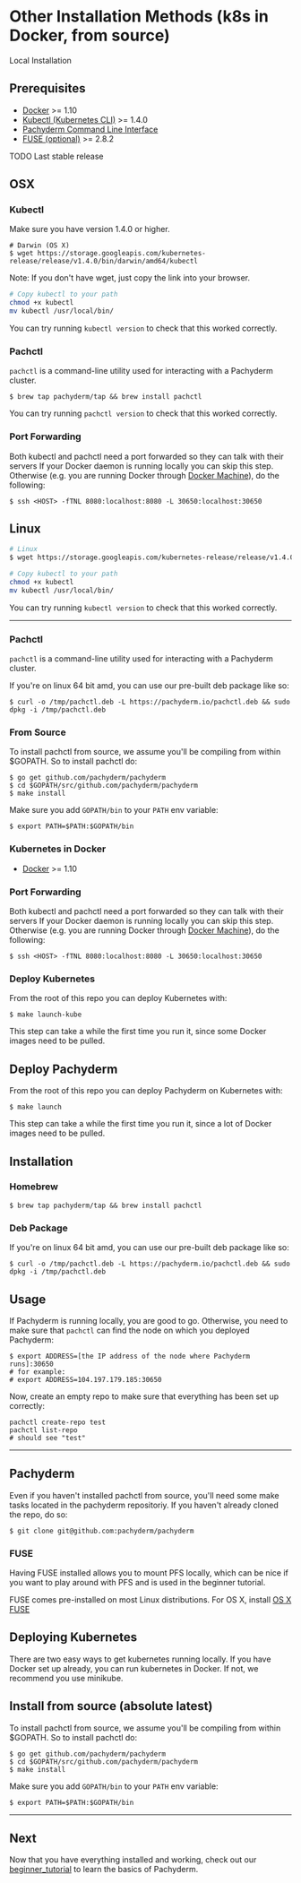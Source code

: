 # Other Installation Methods (k8s in Docker, from source)

Local Installation

## Prerequisites

- [Docker](https://docs.docker.com/engine/installation) >= 1.10
- [Kubectl (Kubernetes CLI)](#kubectl) >= 1.4.0
- [Pachyderm Command Line Interface](#pachctl)
- [FUSE (optional)](#fuse-optional) >= 2.8.2


TODO Last stable release
## OSX
### Kubectl


Make sure you have version 1.4.0 or higher.

```shell
# Darwin (OS X)
$ wget https://storage.googleapis.com/kubernetes-release/release/v1.4.0/bin/darwin/amd64/kubectl
```
Note: If you don't have wget, just copy the link into your browser.


```sh
# Copy kubectl to your path
chmod +x kubectl
mv kubectl /usr/local/bin/
```
You can try running `kubectl version` to check that this worked correctly.


### Pachctl

`pachctl` is a command-line utility used for interacting with a Pachyderm cluster.


```shell
$ brew tap pachyderm/tap && brew install pachctl
```
You can try running `pachctl version` to check that this worked correctly.

### Port Forwarding

Both kubectl and pachctl need a port forwarded so they can talk with their servers
If your Docker daemon is running locally you can skip this step.  Otherwise (e.g. you are running Docker through [Docker Machine](https://docs.docker.com/machine/)), do the following:


```shell
$ ssh <HOST> -fTNL 8080:localhost:8080 -L 30650:localhost:30650
```


## Linux

```sh
# Linux
$ wget https://storage.googleapis.com/kubernetes-release/release/v1.4.0/bin/linux/amd64/kubectl
```

```sh
# Copy kubectl to your path
chmod +x kubectl
mv kubectl /usr/local/bin/
```
You can try running `kubectl version` to check that this worked correctly.

---

### Pachctl

`pachctl` is a command-line utility used for interacting with a Pachyderm cluster.


If you're on linux 64 bit amd, you can use our pre-built deb package like so:

```shell
$ curl -o /tmp/pachctl.deb -L https://pachyderm.io/pachctl.deb && sudo dpkg -i /tmp/pachctl.deb
```

### From Source

To install pachctl from source, we assume you'll be compiling from within $GOPATH. So to install pachctl do:

```shell
$ go get github.com/pachyderm/pachyderm
$ cd $GOPATH/src/github.com/pachyderm/pachyderm
$ make install
```

Make sure you add `GOPATH/bin` to your `PATH` env variable:

```shell
$ export PATH=$PATH:$GOPATH/bin
```






### Kubernetes in Docker
- [Docker](https://docs.docker.com/engine/installation) >= 1.10





### Port Forwarding

Both kubectl and pachctl need a port forwarded so they can talk with their servers
If your Docker daemon is running locally you can skip this step.  Otherwise (e.g. you are running Docker through [Docker Machine](https://docs.docker.com/machine/)), do the following:


```shell
$ ssh <HOST> -fTNL 8080:localhost:8080 -L 30650:localhost:30650
```

### Deploy Kubernetes

From the root of this repo you can deploy Kubernetes with:

```shell
$ make launch-kube
```

This step can take a while the first time you run it, since some Docker images need to be pulled.

## Deploy Pachyderm


From the root of this repo you can deploy Pachyderm on Kubernetes with:

```shell
$ make launch
```

This step can take a while the first time you run it, since a lot of Docker images need to be pulled.


## Installation

### Homebrew

```shell
$ brew tap pachyderm/tap && brew install pachctl
```

### Deb Package

If you're on linux 64 bit amd, you can use our pre-built deb package like so:

```shell
$ curl -o /tmp/pachctl.deb -L https://pachyderm.io/pachctl.deb && sudo dpkg -i /tmp/pachctl.deb
```



## Usage

If Pachyderm is running locally, you are good to go.  Otherwise, you need to make sure that `pachctl` can find the node on which you deployed Pachyderm:

```shell
$ export ADDRESS=[the IP address of the node where Pachyderm runs]:30650
# for example:
# export ADDRESS=104.197.179.185:30650
```

Now, create an empty repo to make sure that everything has been set up correctly:

```shell
pachctl create-repo test
pachctl list-repo
# should see "test"
```

---

## Pachyderm

Even if you haven't installed pachctl from source, you'll need some make tasks located in the pachyderm repositoriy. If you haven't already cloned the repo, do so:

```shell
$ git clone git@github.com:pachyderm/pachyderm
```


### FUSE

Having FUSE installed allows you to mount PFS locally, which can be nice if you want to play around with PFS and is used in the beginner tutorial.

FUSE comes pre-installed on most Linux distributions.  For OS X, install [OS X FUSE](https://osxfuse.github.io/)


## Deploying Kubernetes


There are two easy ways to get kubernetes running locally. If you have Docker set up already, you can run kubernetes in Docker. If not, we recommend you use minikube.

## Install from source (absolute latest)

To install pachctl from source, we assume you'll be compiling from within $GOPATH. So to install pachctl do:

```shell
$ go get github.com/pachyderm/pachyderm
$ cd $GOPATH/src/github.com/pachyderm/pachyderm
$ make install
```

Make sure you add `GOPATH/bin` to your `PATH` env variable:

```shell
$ export PATH=$PATH:$GOPATH/bin
```

---

## Next

Now that you have everything installed and working, check out our [beginner_tutorial](LINK) to learn the basics of Pachyderm.

